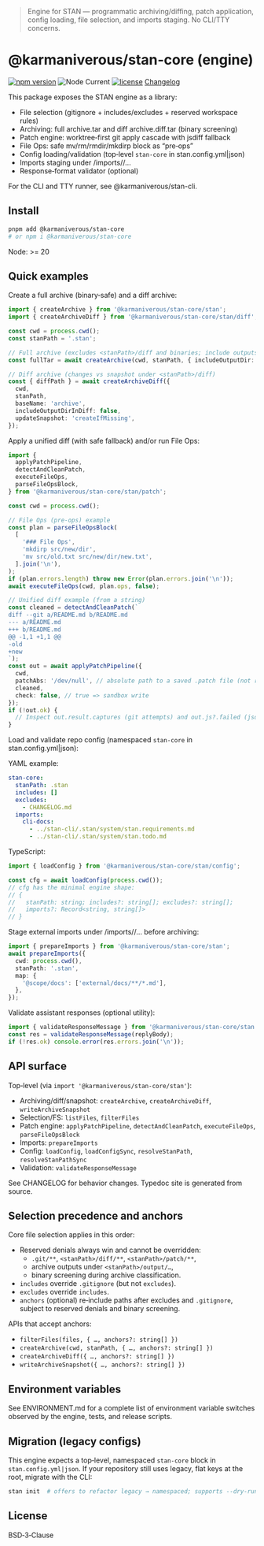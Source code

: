 > Engine for STAN — programmatic archiving/diffing, patch application, config loading, file selection, and imports staging. No CLI/TTY concerns.

# @karmaniverous/stan-core (engine)

[![npm version](https://img.shields.io/npm/v/@karmaniverous/stan-core.svg)](https://www.npmjs.com/package/@karmaniverous/stan-core) ![Node Current](https://img.shields.io/node/v/@karmaniverous/stan-core) [![license](https://img.shields.io/badge/license-BSD--3--Clause-blue.svg)](./LICENSE) [Changelog](./CHANGELOG.md)

This package exposes the STAN engine as a library:

- File selection (gitignore + includes/excludes + reserved workspace rules)
- Archiving: full archive.tar and diff archive.diff.tar (binary screening)
- Patch engine: worktree‑first git apply cascade with jsdiff fallback
- File Ops: safe mv/rm/rmdir/mkdirp block as “pre‑ops”
- Config loading/validation (top‑level `stan-core` in stan.config.yml|json)
- Imports staging under <stanPath>/imports/<label>/…
- Response‑format validator (optional)

For the CLI and TTY runner, see @karmaniverous/stan-cli.

## Install

```bash
pnpm add @karmaniverous/stan-core
# or npm i @karmaniverous/stan-core
```

Node: >= 20

## Quick examples

Create a full archive (binary‑safe) and a diff archive:

```ts
import { createArchive } from '@karmaniverous/stan-core/stan';
import { createArchiveDiff } from '@karmaniverous/stan-core/stan/diff';

const cwd = process.cwd();
const stanPath = '.stan';

// Full archive (excludes <stanPath>/diff and binaries; include outputs with { includeOutputDir: true })
const fullTar = await createArchive(cwd, stanPath, { includeOutputDir: false });

// Diff archive (changes vs snapshot under <stanPath>/diff)
const { diffPath } = await createArchiveDiff({
  cwd,
  stanPath,
  baseName: 'archive',
  includeOutputDirInDiff: false,
  updateSnapshot: 'createIfMissing',
});
```

Apply a unified diff (with safe fallback) and/or run File Ops:

```ts
import {
  applyPatchPipeline,
  detectAndCleanPatch,
  executeFileOps,
  parseFileOpsBlock,
} from '@karmaniverous/stan-core/stan/patch';

const cwd = process.cwd();

// File Ops (pre‑ops) example
const plan = parseFileOpsBlock(
  [
    '### File Ops',
    'mkdirp src/new/dir',
    'mv src/old.txt src/new/dir/new.txt',
  ].join('\n'),
);
if (plan.errors.length) throw new Error(plan.errors.join('\n'));
await executeFileOps(cwd, plan.ops, false);

// Unified diff example (from a string)
const cleaned = detectAndCleanPatch(`
diff --git a/README.md b/README.md
--- a/README.md
+++ b/README.md
@@ -1,1 +1,1 @@
-old
+new
`);
const out = await applyPatchPipeline({
  cwd,
  patchAbs: '/dev/null', // absolute path to a saved .patch file (not required for js fallback)
  cleaned,
  check: false, // true => sandbox write
});
if (!out.ok) {
  // Inspect out.result.captures (git attempts) and out.js?.failed (jsdiff reasons)
}
```

Load and validate repo config (namespaced `stan-core` in stan.config.yml|json):

YAML example:

```yaml
stan-core:
  stanPath: .stan
  includes: []
  excludes:
    - CHANGELOG.md
  imports:
    cli-docs:
      - ../stan-cli/.stan/system/stan.requirements.md
      - ../stan-cli/.stan/system/stan.todo.md
```

TypeScript:

```ts
import { loadConfig } from '@karmaniverous/stan-core/stan/config';

const cfg = await loadConfig(process.cwd());
// cfg has the minimal engine shape:
// {
//   stanPath: string; includes?: string[]; excludes?: string[];
//   imports?: Record<string, string[]>
// }
```

Stage external imports under <stanPath>/imports/<label>/… before archiving:

```ts
import { prepareImports } from '@karmaniverous/stan-core/stan';
await prepareImports({
  cwd: process.cwd(),
  stanPath: '.stan',
  map: {
    '@scope/docs': ['external/docs/**/*.md'],
  },
});
```

Validate assistant responses (optional utility):

```ts
import { validateResponseMessage } from '@karmaniverous/stan-core/stan';
const res = validateResponseMessage(replyBody);
if (!res.ok) console.error(res.errors.join('\n'));
```

## API surface

Top‑level (via `import '@karmaniverous/stan-core/stan'`):

- Archiving/diff/snapshot: `createArchive`, `createArchiveDiff`, `writeArchiveSnapshot`
- Selection/FS: `listFiles`, `filterFiles`
- Patch engine: `applyPatchPipeline`, `detectAndCleanPatch`, `executeFileOps`, `parseFileOpsBlock`
- Imports: `prepareImports`
- Config: `loadConfig`, `loadConfigSync`, `resolveStanPath`, `resolveStanPathSync`
- Validation: `validateResponseMessage`

See CHANGELOG for behavior changes. Typedoc site is generated from source.

## Selection precedence and anchors

Core file selection applies in this order:

- Reserved denials always win and cannot be overridden:
  - `.git/**`, `<stanPath>/diff/**`, `<stanPath>/patch/**`,
  - archive outputs under `<stanPath>/output/…`,
  - binary screening during archive classification.
- `includes` override `.gitignore` (but not `excludes`).
- `excludes` override `includes`.
- `anchors` (optional) re‑include paths after excludes and `.gitignore`, subject to reserved denials and binary screening.

APIs that accept anchors:

- `filterFiles(files, { …, anchors?: string[] })`
- `createArchive(cwd, stanPath, { …, anchors?: string[] })`
- `createArchiveDiff({ …, anchors?: string[] })`
- `writeArchiveSnapshot({ …, anchors?: string[] })`

## Environment variables

See ENVIRONMENT.md for a complete list of environment variable switches observed by the engine, tests, and release scripts.

## Migration (legacy configs)

This engine expects a top‑level, namespaced `stan-core` block in `stan.config.yml|json`.
If your repository still uses legacy, flat keys at the root, migrate with the CLI:

```bash
stan init  # offers to refactor legacy → namespaced; supports --dry-run and backups
```

## License

BSD‑3‑Clause

